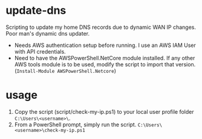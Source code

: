 # update-dns
Scripting to update my home DNS records due to dynamic WAN IP changes. Poor man's dynamic dns updater.

- Needs AWS authentication setup before running. I use an AWS IAM User with API credentials.
- Need to have the AWSPowerShell.NetCore module installed. If any other AWS tools module is to be used, modify the script to import that version.
(`Install-Module AWSPowerShell.Netcore`)

# usage
1. Copy the script (script/check-my-ip.ps1) to your local user profile folder `C:\Users\<username>\`.
1. From a PowerShell prompt, simply run the script.
`C:\Users\<username>\check-my-ip.ps1`
